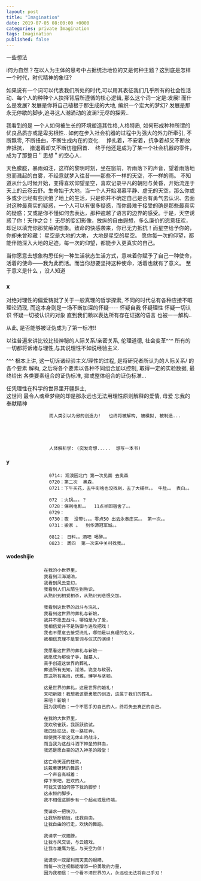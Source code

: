 ```yaml
---
layout: post
title: "Imagination"
date: 2019-07-05 08:00:00 +0000
categories: private Imagination
tags: Imagination
published: false
--- 
```

一些想法



i何为自然？在以人为主体的思考中占据统治地位的又是何种主题？这到底是怎样一个时代，时代精神的象征?

如果说有一个词可以代表我们所处的时代,可以用其表征我们几乎所有的社会性活动、每个人的种种个人抉择背后所遵循的核心逻辑, 那么这个词一定是:发展! 而什么是发展? 发展是你将自己植根于那生成的大地, 编织一个宏大的梦幻? 发展是那永无停歇的脚步,追寻这人潮涌动的波澜?无尽的探索..



我看到的是 一个人如何被生长的环境塑造其性格,人格特质, 如何形成种种所谓的优良品质亦或是卑劣根性.. 如何在步入社会机器的过程中为强大的外力所牵引, 不断飘零, 不断扭曲，不断生成内在的变化.　 挣扎着，不安着，抗争着却又不断放弃抵抗，　撤退着却又不断彷徨回首．　终于他还是成为了某一个社会机器的零件，成为了那整日＂思想＂的空心人．


天色朦胧，暴雨如注，这样的黎明时刻，坐在窗前，听雨落下的声音，望着雨落地忽而溅起的白雾，不经意就梦入往昔——那些不一样的天空，不一样的雨。
 不知道从什么时候开始，变得喜欢仰望星空，喜欢记录平凡的朝阳与黄昏，开始流连于天上的云卷云舒。生命始于大地，当一个人开始渴慕平静、虚无的天空，那么你或多或少已经有些厌倦了地上的生活，只是你并不确定自己是否有勇气去认识、去面对这种最真实的疑惑，一个人可以有很多疑惑，而你最难于接受的确是那些最真实的疑惑；又或是你不懂如何去表达，那种逾越了语言的边界的感受。于是，天空诱惑了你！天作之合！
  无尽的变幻影像，放纵的自由遐想，多么廉价的恣意狂欢，却足以填充你那贫瘠的想象。致命的快感袭来，你已无力抵抗！而星空给予你的，你却未曾珍藏：
  星空是大地的大地，
  大地是星空的星空。
  愿你每一次的仰望，都能伴随深入大地的足迹，每一次的仰望，都能步入更真实的自己。



  当你愿意去想象构思任何一种生活状态生活方式，意味着你赋予了自己一种使命，活着的使命——我为此而活。而当你想要坚持这种使命，活着也就有了意义。 至于意义是什么 ，没人知道


### x  
  对绝对理性的偏爱铸就了关于一般真理的哲学探索, 不同的时代总有各种应接不暇理论涌现,  而这本身则是一场不断加深的怀疑----
  怀疑自我
  怀疑理性
  怀疑一切认识
  怀疑一切被认识的对象
  直到我们赖以表达所有存在证据的语言 也被一一解构..

  从此,  是否能够被证伪成为了第一标准!!



  以往普遍来讲比较比较神秘的人际关系/亲密关系, 伦理道德, 社会变革^^^  所有的一切都将诉诸与理性,与其说理性不如说经验主义.   

  ^^^
  根本上讲, 这一切诉诸经验主义/理性的过程, 是将研究者所认为的人际关系/   的各个要素 解构, 之后将各个要素以各种不同组合加以控制,  取得一定的实验数据, 最终给出 各类要素组合的证伪标准,  抑或整体组合的证伪标准...

  任凭理性在科学的世界里开疆辟土,   
  这世间 最令人魂牵梦绕的却是那永远也无法用理性原则解释的爱情, 
           母爱
                    忘我的奉献精神

                    而人类引以为傲的创造力!   也终将被解构, 被模拟, 被制造...





                    人体解析学: (突发奇想.....  想写一本书)  

#### y  
                    0714: 观澳园北门 第一次见面 去奥森
                    0720：第二次  奥森， 
                    0721：下午买花，去牛街啥也没找到，去了大栅栏。。 牛肚。。 表白。。

                    072 ：火锅。。。？
                    0728：保利电影。。  11点半回宿舍了。。
                    0729： 
                    0730：夜  没带t。。。零点50 出去永泰庄买。。 第一次。。
                    0731：搬家 。  到华源冠军城。。

                    0812： 日料。。酒吧 喝醉。。
                    0823： 周四  第一次来中关村找我。。  

#### wodeshijie 

                  在我的小世界里，
                  我看到江海湖泊，
                  我看到风云变幻，
                  我看到人们从陌生到熟识，
                  从熟识到相爱相杀，从熟识到悲恨交加。

                  我看到这世界的战斗与洗礼，
                  我看到这世界的葬礼与新娘，
                  我并不愿去战斗，哪怕是为了爱，
                  我相信爱并不是防御与进攻把戏！
                  我也不愿意去接受洗礼，哪怕是以真理的名义，
                  我相信真理不是誓词与仪式的演绎！

                  我愿看这世界的葬礼与新娘——
                  我愿成为那侩子手，掘墓人，
                  亲手创造这世界的葬礼，
                  葬送所有无知，淫荡，诡变与软弱，
                  葬送所有高尚，优雅，博学与坚韧。

                  这是世界的葬礼，这是世界的婚礼！
                  来吧新娘！我想我该更勇敢的创造，这属于我们的葬礼。
                  来吧！新娘！
                  因为我明白：一个不愿手刃自己的人，终将失去真正的自己。

                  在我的大世界里，
                  我欢欣雀跃，我跃跃欲试，
                  我四处征战，我一路狂奔，
                  即使我不爱这无休止的战斗，
                  而当我为这战斗洒下神圣的鲜血，
                  我还是愿自豪的迈入神圣的殿堂！

                  这亡命天涯的狂欢，
                  这戴着镣铐的舞蹈！
                  一个声音高喊着：
                  停下来吧，狂欢的人，
                  可我又该如何停下我的脚步！
                  这永恒的脚步，
                  我不相信这脚步有一个起点或是终端，

                  我请求一把快刀，
                  让我斩断锁链，还我自由，
                  让我自由的行走，欢快的舞蹈。

                  我请求一双翅膀，
                  让我与风交谈，与云嬉戏，
                  让我与雄鹰为伍，与天空为伴！

                  我请求一双犀利而天真的眼睛，
                  而每一次注视都能增添一份勇敢的力量，
                  因为我相信：一个看不清世界的人，永远也无法将自己手刃！






